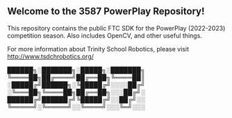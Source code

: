 ## Welcome to the 3587 PowerPlay Repository!

This repository contains the public FTC SDK for the PowerPlay (2022-2023) competition season. Also includes OpenCV, and other useful things.

For more information about Trinity School Robotics, please visit http://www.tsdchrobotics.org/


██████╗░███████╗░█████╗░███████╗
╚════██╗██╔════╝██╔══██╗╚════██║
░█████╔╝██████╗░╚█████╔╝░░░░██╔╝
░╚═══██╗╚════██╗██╔══██╗░░░██╔╝░
██████╔╝██████╔╝╚█████╔╝░░██╔╝░░
╚═════╝░╚═════╝░░╚════╝░░░╚═╝░░░
